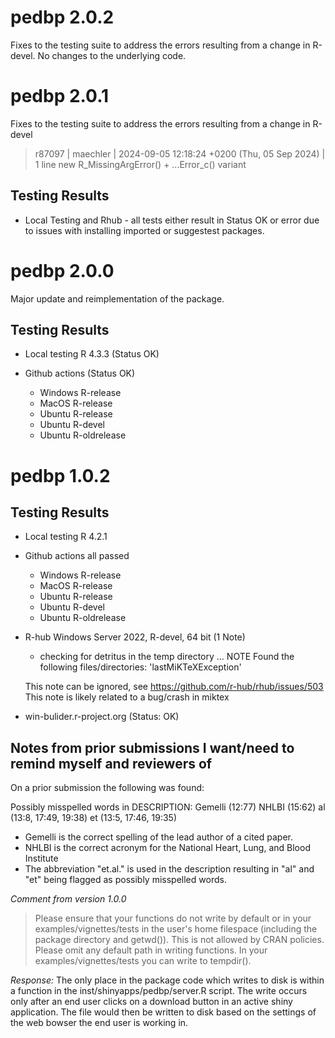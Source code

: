 # pedbp 2.0.2

Fixes to the testing suite to address the errors resulting from a change in
R-devel.  No changes to the underlying code.

# pedbp 2.0.1

Fixes to the testing suite to address the errors resulting from a change in
R-devel

> r87097 | maechler | 2024-09-05 12:18:24 +0200 (Thu, 05 Sep 2024) | 1 line new R_MissingArgError() + ...Error_c() variant

## Testing Results
- Local Testing and Rhub - all tests either result in Status OK or error due to
  issues with installing imported or suggestest packages.

# pedbp 2.0.0

Major update and reimplementation of the package.

## Testing Results

- Local testing R 4.3.3  (Status OK)

- Github actions (Status OK)
  - Windows R-release
  - MacOS   R-release
  - Ubuntu  R-release
  - Ubuntu  R-devel
  - Ubuntu  R-oldrelease

# pedbp 1.0.2

## Testing Results

- Local testing R 4.2.1

- Github actions all passed
  - Windows R-release
  - MacOS   R-release
  - Ubuntu  R-release
  - Ubuntu  R-devel
  - Ubuntu  R-oldrelease

- R-hub Windows Server 2022, R-devel, 64 bit  (1 Note)

    * checking for detritus in the temp directory ... NOTE
    Found the following files/directories:
      'lastMiKTeXException'

  This note can be ignored, see https://github.com/r-hub/rhub/issues/503
  This note is likely related to a bug/crash in miktex

- win-bulider.r-project.org (Status: OK)


## Notes from prior submissions I want/need to remind myself and reviewers of

On a prior submission the following was found:

  Possibly misspelled words in DESCRIPTION:
  Gemelli (12:77)
  NHLBI (15:62)
  al (13:8, 17:49, 19:38)
  et (13:5, 17:46, 19:35)

  - Gemelli is the correct spelling of the lead author of a cited paper.
  - NHLBI is the correct acronym for the National Heart, Lung, and Blood Institute
  - The abbreviation "et.al." is used in the description resulting in
    "al" and "et" being flagged as possibly misspelled words.


_Comment from version 1.0.0_
> Please ensure that your functions do not write by default or in your
> examples/vignettes/tests in the user's home filespace (including the
> package directory and getwd()). This is not allowed by CRAN policies.
> Please omit any default path in writing functions. In your
> examples/vignettes/tests you can write to tempdir().

  _Response:_
  The only place in the package code which writes to disk is within a function
  in the inst/shinyapps/pedbp/server.R script.  The write occurs only after an
  end user clicks on a download button in an active shiny application. The file
  would then be written to disk based on the settings of the web bowser the
  end user is working in.

